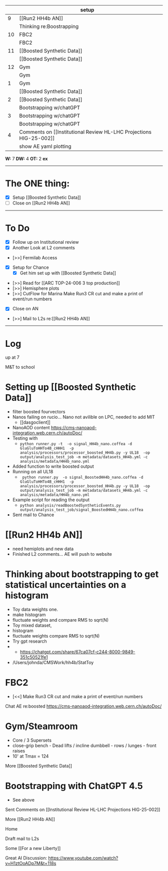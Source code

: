 
|     | setup                                                              |     |
| --- | ------------------------------------------------------------------ | --- |
| 9   | [[Run2 HH4b AN]]                                                   |     |
|     | Thinking re:Boostrapping                                           |     |
| 10  | FBC2                                                               |     |
|     | FBC2                                                               |     |
| 11  | [[Boosted Synthetic Data]]                                         |     |
|     | [[Boosted Synthetic Data]]                                         |     |
| 12  | Gym                                                                |     |
|     | Gym                                                                |     |
| 1   | Gym                                                                |     |
|     | [[Boosted Synthetic Data]]                                         |     |
| 2   | [[Boosted Synthetic Data]]                                         |     |
|     | Bootstrapping w/chatGPT                                            |     |
| 3   | Bootstrapping w/chatGPT                                            |     |
|     | Bootstrapping w/chatGPT                                            |     |
| 4   | Comments on [[Institutional Review HL-LHC Projections HIG-25-002]] |     |
|     | show AE yaml plotting                                              |     |

**W:** 7 
**DW:** 4
**OT:** 2
**ex** 

---
# The ONE thing: 
- [x] Setup  [[Boosted Synthetic Data]]
- [ ] Close on [[Run2 HH4b AN]]

---
# To Do

- [x] Follow up on Institutional review
- [x] Another Look at L2 comments
- [>>] Fermilab Access
- [x] Setup for Chance
	- [x] Get him set up with [[Boosted Synthetic Data]]
- [>>]  Read for [[ARC TOP-24-006 3 top production]]
- [>>] Hemisphere plots 
- [>>] CutFlow for Marina Make Run3 CR cut and make a print of event/run numbers
- [x] Close on AN
- [>>] Mail to L2s re:[[Run2 HH4b AN]]
---

# Log

up at 7 

M&T to school

# Setting up [[Boosted Synthetic Data]]
- filter boosted fourvectors
- Nanos failing on rucio... Nano not avilible on LPC, needed to add MIT
	- [[dasgoclient]]
- NanoAOD content https://cms-nanoaod-integration.web.cern.ch/autoDoc/
- Testing with
	- `python runner.py -t  -o signal_HH4b_nano.coffea -d GluGluToHHTo4B_cHHH1  -p analysis/processors/processor_boosted_HH4b.py -y UL18  -op output/analysis_test_job -m metadata/datasets_HH4b.yml -c analysis/metadata/HH4b_nano.yml`
- Added function to write boosted output 
- Running on all UL18
	- ` python runner.py  -o signal_BoostedHH4b_nano.coffea -d GluGluToHHTo4B_cHHH1  -p analysis/processors/processor_boosted_HH4b.py -y UL18  -op output/analysis_test_job -m metadata/datasets_HH4b.yml -c analysis/metadata/HH4b_nano.yml`
- Example script for reading the output
	- `python analysis/readBoostedSyntheticEvents.py output/analysis_test_job/signal_BoostedHH4b_nano.coffea`
- Sent mail to Chance


#  [[Run2 HH4b AN]]
- need hemiplots and new data
- Finished L2 comments... AE will push to website

# Thinking about bootstrapping to get statistical uncertainties on a histogram
- Toy data weights one.
- make histogram 
- fluctuate weights and compare RMS to sqrt(N)
- Toy mixed dataset, 
- histogram
- fluctuate weights compare RMS to sqrt(N)
- Try gpt research
- - https://chatgpt.com/share/67ca07cf-c244-8000-9849-351c50521fe1
- /Users/johnda/CMSWork/hh4b/StatToy


# FBC2
- [<<] Make Run3 CR cut and make a print of event/run numbers

Chat AE re:boosted
https://cms-nanoaod-integration.web.cern.ch/autoDoc/

# Gym/Steamroom
- Core / 3 Supersets
- close-grip bench - Dead lifts / incline dumbbell - rows / lunges - front raises
- 10' at Tmax = 124

More [[Boosted Synthetic Data]]


# Bootstrapping with ChatGPT 4.5
- See above

Sent Comments on [[Institutional Review HL-LHC Projections HIG-25-002]]

More [[Run2 HH4b AN]]

Home

Draft mail to L2s

Some [[For a new Liberty]]

Great AI Discussion:
https://www.youtube.com/watch?v=H1ztOoADp7M&t=118s

